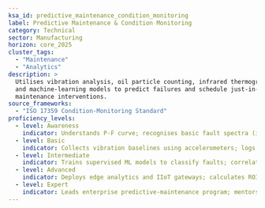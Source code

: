 ```yaml
---
ksa_id: predictive_maintenance_condition_monitoring
label: Predictive Maintenance & Condition Monitoring
category: Technical
sector: Manufacturing
horizon: core_2025
cluster_tags:
  - "Maintenance"
  - "Analytics"
description: >
  Utilises vibration analysis, oil particle counting, infrared thermography,
  and machine-learning models to predict failures and schedule just-in-time
  maintenance interventions.
source_frameworks:
  - "ISO 17359 Condition-Monitoring Standard"
proficiency_levels:
  - level: Awareness
    indicator: Understands P-F curve; recognises basic fault spectra (imbalance, misalignment).
  - level: Basic
    indicator: Collects vibration baselines using accelerometers; logs data in CMMS.
  - level: Intermediate
    indicator: Trains supervised ML models to classify faults; correlates oil PQ index with wear.
  - level: Advanced
    indicator: Deploys edge analytics and IIoT gateways; calculates ROI of CBM vs. PM.
  - level: Expert
    indicator: Leads enterprise predictive-maintenance program; mentors reliability engineers; integrates CBM with TPM pillars.
---
```

